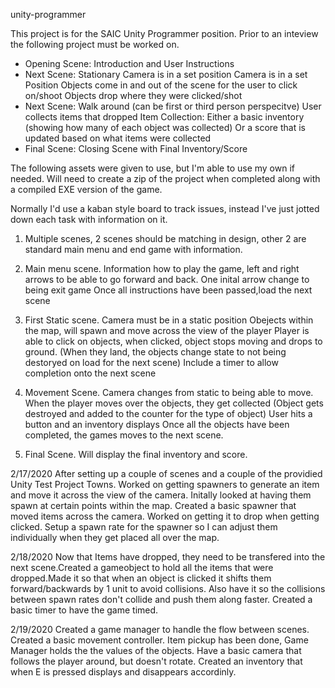 unity-programmer

This project is for the SAIC Unity Programmer position. Prior to an inteview the following project must be worked on.

- Opening Scene: Introduction and User Instructions
- Next Scene: Stationary Camera is in a set position
Camera is in a set Position
Objects come in and out of the scene for the user to click on/shoot
Objects drop where they were clicked/shot
- Next Scene: Walk around (can be first or third person perspecitve)
User collects items that dropped
Item Collection: 
Either a basic inventory (showing how many of each object was collected)
Or a score that is updated based on what items were collected
- Final Scene: Closing Scene with Final Inventory/Score


The following assets were given to use, but I'm able to use my own if needed. Will need to create a zip of the project when completed along with a compiled EXE version of the game. 

Normally I'd use a kaban style board to track issues, instead I've just jotted down each task with information on it.

1. Multiple scenes, 2 scenes should be matching in design, other 2 are standard main menu and end game with information.

2. Main menu scene.
Information how to play the game, left and right arrows to be able to go forward and back.
One inital arrow change to being exit game 
Once all instructions have been passed,load the next scene

3. First Static scene.
Camera must be in a static position
Obejects within the map, will spawn and move across the view of the player
Player is able to click on objects, when clicked, object stops moving and drops to ground. (When they land, the objects change state to not being destoryed on load for the next scene) 
Include a timer to allow completion onto the next scene
4. Movement Scene.
Camera changes from static to being able to move. When the player moves over the objects, they get collected (Object gets destroyed and added to the counter for the type of object)
User hits a button and an inventory displays
Once all the objects have been completed, the games moves to the next scene.

5. Final Scene.
Will display the final inventory and score. 


2/17/2020
After setting up a couple of scenes and a couple of the providied Unity Test Project Towns. Worked on getting spawners to generate an item and move it across the view of the camera. Initally looked at having them spawn at certain points within the map. Created a basic spawner that moved items across the camera. Worked on getting it to drop when getting clicked. Setup a spawn rate for the spawner so I can adjust them individually when they get placed all over the map.

2/18/2020
Now that Items have dropped, they need to be transfered into the next scene.Created a gameobject to hold all the items that were dropped.Made it so that when an object is clicked it shifts them forward/backwards by 1 unit to avoid collisions. Also have it so the collisions between spawn rates don't collide and push them along faster. Created a basic timer to have the game timed.

2/19/2020
Created a game manager to handle the flow between scenes. Created a basic movement controller. Item pickup has been done, Game Manager holds the the values of the objects. Have a basic camera that follows the player around, but doesn't rotate. Created an inventory that when E is pressed displays and disappears accordinly. 